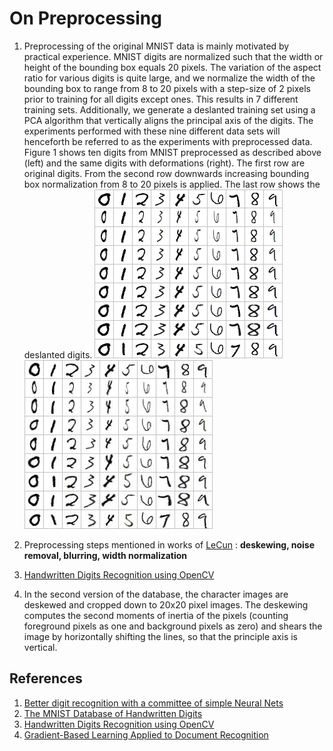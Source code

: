 # On Preprocessing 


1. Preprocessing of the original MNIST data is mainly motivated by practical experience. MNIST digits are normalized such that the width or height of the bounding box equals 20 pixels. The variation of the aspect ratio for various digits is quite large, and we normalize the width of the bounding
box to range from 8 to 20 pixels with a step-size of 2 pixels prior to training for all digits except ones. This results in 7 different training sets. Additionally, we generate a deslanted training set using a PCA algorithm that vertically aligns the principal axis of the digits. The experiments performed with these nine different data sets will henceforth be referred to as the experiments with preprocessed data. Figure 1 shows
ten digits from MNIST preprocessed as described above (left) and the same digits with deformations (right). The first row are original digits. From the second row downwards increasing bounding box normalization from 8 to 20 pixels is applied. The last row shows the deslanted digits. ![](https://raw.githubusercontent.com/Marumugam/deeptamil/master/doc/img/eg01.png) ![](https://raw.githubusercontent.com/Marumugam/deeptamil/master/doc/img/eg02.jpg)

2. Preprocessing steps mentioned in works of [LeCun](http://yann.lecun.com/exdb/mnist/) : **deskewing, noise removal, blurring, width normalization**

3. [Handwritten Digits Recognition using OpenCV](http://perso.ens-lyon.fr/vincent.neiger/publications/report_digit_recognition.pdf)

4. In the second version of the database, the character images are deskewed and cropped down to 20x20 pixel images. The deskewing computes the second moments of inertia of the pixels (counting foreground pixels as one and background pixels as zero) and shears the image by horizontally shifting the lines, so that the principle axis is vertical. 

## References

1. [Better digit recognition with a committee of simple Neural Nets](http://ieeexplore.ieee.org/xpl/login.jsp?tp=&arnumber=6065510&url=http%3A%2F%2Fieeexplore.ieee.org%2Fxpls%2Fabs_all.jsp%3Farnumber%3D6065510)
2. [The MNIST Database of Handwritten Digits](http://yann.lecun.com/exdb/mnist/)
3. [Handwritten Digits Recognition using OpenCV](http://perso.ens-lyon.fr/vincent.neiger/publications/report_digit_recognition.pdf)
4. [Gradient-Based Learning Applied to Document Recognition](http://yann.lecun.com/exdb/publis/pdf/lecun-98.pdf)
